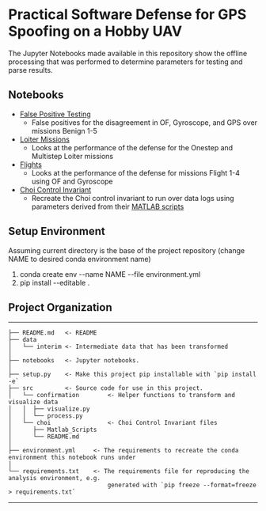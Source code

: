 # Practical Software Defense for GPS Spoofing on a Hobby UAV


The Jupyter Notebooks made available in this repository show the offline processing that was performed to determine parameters for testing and parse results.

## Notebooks
* [False Positive Testing](/notebooks/False%20Positive%20Rates.ipynb)
    * False positives for the disagreement in OF, Gyroscope, and GPS over missions Benign 1-5
* [Loiter Missions](/notebooks/Spoofing%20Loiter.ipynb)
    * Looks at the performance of the defense for the Onestep and Multistep Loiter missions
* [Flights](/notebooks/Spoofing%20Flights.ipynb)
    * Looks at the performance of the defense for missions Flight 1-4 using OF and Gyroscope
* [Choi Control Invariant](/notebooks/Choi%20Model.ipynb)
    * Recreate the Choi control invariant to run over data logs using parameters derived from their [MATLAB scripts](/src/choi/Matlab_scripts/)

## Setup Environment
Assuming current directory is the base of the project repository (change NAME to desired conda environment name)
1. conda create env --name NAME --file environment.yml
2. pip install --editable .

## Project Organization
------------

    ├── README.md   <- README
    ├── data
    │   └── interim <- Intermediate data that has been transformed
    │
    ├── notebooks   <- Jupyter notebooks.
    │
    ├── setup.py    <- Make this project pip installable with `pip install -e`
    ├── src         <- Source code for use in this project.
    │   └── confirmation        <- Helper functions to transform and visualize data
    │   │  ├── visualize.py
    │   │  └── process.py
    │   └── choi                <- Choi Control Invariant files
    │      ├── Matlab_Scripts
    │      └── README.md
    │
    ├── environment.yml     <- The requirements to recreate the conda environment this notebook runs under
    │
    └── requirements.txt    <- The requirements file for reproducing the analysis environment, e.g.
                                generated with `pip freeze --format=freeze > requirements.txt`

--------
